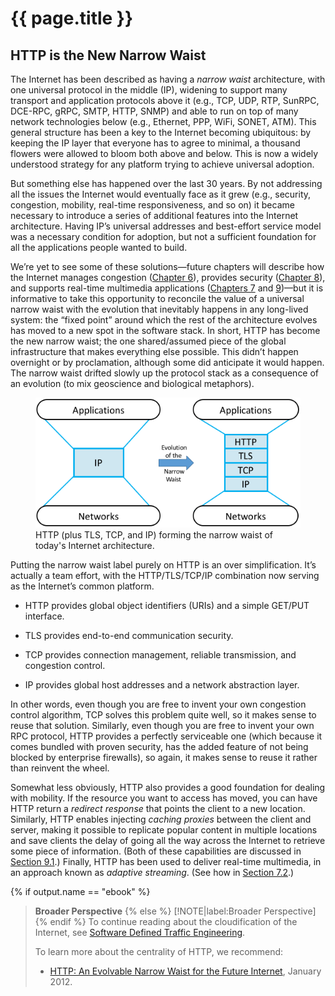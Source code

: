 # {{ page.title }}

## HTTP is the New Narrow Waist

The Internet has been described as having a *narrow waist* architecture,
with one universal protocol in the middle (IP), widening to support
many transport and application protocols above it (e.g., TCP, UDP,
RTP, SunRPC, DCE-RPC, gRPC, SMTP, HTTP, SNMP) and able to run on top
of many network technologies below (e.g., Ethernet, PPP, WiFi, SONET,
ATM). This general structure has been a key to the Internet becoming
ubiquitous: by keeping the IP layer that everyone has to agree to
minimal, a thousand flowers were allowed to bloom both above and
below. This is now a widely understood strategy for any platform
trying to achieve universal adoption.

But something else has happened over the last 30 years. By not
addressing all the issues the Internet would eventually face as it
grew (e.g., security, congestion, mobility, real-time responsiveness,
and so on) it became necessary to introduce a series of additional
features into the Internet architecture. Having IP’s universal
addresses and best-effort service model was a necessary condition for
adoption, but not a sufficient foundation for all the applications
people wanted to build.

We’re yet to see some of these solutions—future chapters will describe
how the Internet manages congestion
([Chapter 6](../congestion/problem.md)), provides security
([Chapter 8](../security/problem.md)), and supports real-time
multimedia applications ([Chapters 7](../data/problem.md) and
[9](../applications/problem.md))—but it is informative to take this
opportunity to reconcile the value of a universal narrow waist with
the evolution that inevitably happens in any long-lived system: the
“fixed point” around which the rest of the architecture evolves has
moved to a new spot in the software stack. In short, HTTP has become
the new narrow waist; the one shared/assumed piece of the global
infrastructure that makes everything else possible. This didn’t happen
overnight or by proclamation, although some did anticipate it would
happen. The narrow waist drifted slowly up the protocol stack as a
consequence of an evolution (to mix geoscience and biological
metaphors).

<figure>
	<a id="waist"></a>
	<img src="figures/rpc/Slide3.png" width="500px"/>
	<figcaption>HTTP (plus TLS, TCP, and IP) forming the narrow
	waist of today's Internet architecture.</figcaption>
</figure>

Putting the narrow waist label purely on HTTP is an over simplification.
It’s actually a team effort, with the HTTP/TLS/TCP/IP combination now
serving as the Internet’s common platform.

* HTTP provides global object identifiers (URIs) and a simple GET/PUT
  interface.

* TLS provides end-to-end communication security.

* TCP provides connection management, reliable transmission, and
  congestion control.

* IP provides global host addresses and a network abstraction layer.

In other words, even though you are free to invent your own congestion
control algorithm, TCP solves this problem quite well, so it makes
sense to reuse that solution. Similarly, even though you are free to
invent your own RPC protocol, HTTP provides a perfectly serviceable
one (which because it comes bundled with proven security, has the
added feature of not being blocked by enterprise firewalls), so again,
it makes sense to reuse it rather than reinvent the wheel.

Somewhat less obviously, HTTP also provides a good foundation for
dealing with mobility. If the resource you want to access has moved,
you can have HTTP return a *redirect response* that points the client
to a new location. Similarly, HTTP enables injecting *caching proxies*
between the client and server, making it possible to replicate popular
content in multiple locations and save clients the delay of going all
the way across the Internet to retrieve some piece of information.
(Both of these capabilities are discussed in
[Section 9.1](../applications/traditional.md).) Finally, HTTP has been
used to deliver real-time multimedia, in an approach known as
*adaptive streaming*. (See how in [Section 7.2](../data/multimedia.md).)

{% if output.name == "ebook" %}
> **Broader Perspective**
{% else %}
> [!NOTE|label:Broader Perspective]
{% endif %}
> To continue reading about the cloudification of the Internet, see
> [Software Defined Traffic Engineering](../congestion/trend.md).
>
> To learn more about the centrality of HTTP, we recommend:
> * [HTTP: An Evolvable Narrow Waist for the Future Internet](https://www2.eecs.berkeley.edu/Pubs/TechRpts/2012/EECS-2012-5.pdf), January 2012.
